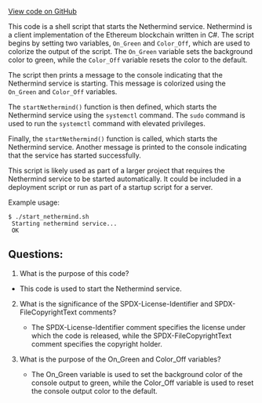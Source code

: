 [View code on GitHub](https://github.com/NethermindEth/nethermind/scripts/systemd-utils/up.sh)

This code is a shell script that starts the Nethermind service. Nethermind is a client implementation of the Ethereum blockchain written in C#. The script begins by setting two variables, `On_Green` and `Color_Off`, which are used to colorize the output of the script. The `On_Green` variable sets the background color to green, while the `Color_Off` variable resets the color to the default.

The script then prints a message to the console indicating that the Nethermind service is starting. This message is colorized using the `On_Green` and `Color_Off` variables. 

The `startNethermind()` function is then defined, which starts the Nethermind service using the `systemctl` command. The `sudo` command is used to run the `systemctl` command with elevated privileges.

Finally, the `startNethermind()` function is called, which starts the Nethermind service. Another message is printed to the console indicating that the service has started successfully.

This script is likely used as part of a larger project that requires the Nethermind service to be started automatically. It could be included in a deployment script or run as part of a startup script for a server. 

Example usage:

```
$ ./start_nethermind.sh
 Starting nethermind service...
 OK
```
## Questions: 
 1. What is the purpose of this code?
   - This code is used to start the Nethermind service.

2. What is the significance of the SPDX-License-Identifier and SPDX-FileCopyrightText comments?
   - The SPDX-License-Identifier comment specifies the license under which the code is released, while the SPDX-FileCopyrightText comment specifies the copyright holder.

3. What is the purpose of the On_Green and Color_Off variables?
   - The On_Green variable is used to set the background color of the console output to green, while the Color_Off variable is used to reset the console output color to the default.